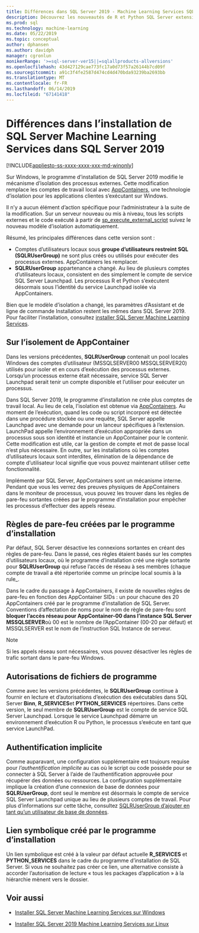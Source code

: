 ```yaml
---
title: Différences dans SQL Server 2019 - Machine Learning Services SQL Server
description: Découvrez les nouveautés de R et Python SQL Server extensions machine learning dans la version préliminaire de SQL Server 2019.
ms.prod: sql
ms.technology: machine-learning
ms.date: 05/22/2019
ms.topic: conceptual
author: dphansen
ms.author: davidph
manager: cgronlun
monikerRange: '>=sql-server-ver15||=sqlallproducts-allversions'
ms.openlocfilehash: 43d427129cae773fc17a0d73f57a26144b7cd09f
ms.sourcegitcommit: a91c3f4fe2587d474cd4d470bda93239ba2693bb
ms.translationtype: MT
ms.contentlocale: fr-FR
ms.lasthandoff: 06/14/2019
ms.locfileid: "67141418"
---
```

# <a name="differences-in-sql-server-machine-learning-services-installation-in-sql-server-2019"></a>Différences dans l’installation de SQL Server Machine Learning Services dans SQL Server 2019  
[!INCLUDE[appliesto-ss-xxxx-xxxx-xxx-md-winonly](../../includes/appliesto-ss-xxxx-xxxx-xxx-md-winonly.md)]

Sur Windows, le programme d’installation de SQL Server 2019 modifie le mécanisme d’isolation des processus externes. Cette modification remplace les comptes de travail local avec [AppContainers](https://docs.microsoft.com/windows/desktop/secauthz/appcontainer-isolation), une technologie d’isolation pour les applications clientes s’exécutant sur Windows. 

Il n’y a aucun élément d’action spécifique pour l’administrateur à la suite de la modification. Sur un serveur nouveau ou mis à niveau, tous les scripts externes et le code exécuté à partir de [sp_execute_external_script](../../relational-databases/system-stored-procedures/sp-execute-external-script-transact-sql.md) suivez le nouveau modèle d’isolation automatiquement. 

Résumé, les principales différences dans cette version sont :

+ Comptes d’utilisateurs locaux sous **groupe d’utilisateurs restreint SQL (SQLRUserGroup)** ne sont plus créés ou utilisés pour exécuter des processus externes. AppContainers les remplacer.
+ **SQLRUserGroup** appartenance a changé. Au lieu de plusieurs comptes d’utilisateurs locaux, consistent en des simplement le compte de service SQL Server Launchpad. Les processus R et Python s’exécutent désormais sous l’identité du service Launchpad isolée via AppContainers.

Bien que le modèle d’isolation a changé, les paramètres d’Assistant et de ligne de commande Installation restent les mêmes dans SQL Server 2019. Pour faciliter l’installation, consultez [installer SQL Server Machine Learning Services](sql-machine-learning-services-windows-install.md).

## <a name="about-appcontainer-isolation"></a>Sur l’isolement de AppContainer

Dans les versions précédentes, **SQLRUserGroup** contenait un pool locales Windows des comptes d’utilisateur (MSSQLSERVER00 MSSQLSERVER20) utilisés pour isoler et en cours d’exécution des processus externes. Lorsqu’un processus externe était nécessaire, service SQL Server Launchpad serait tenir un compte disponible et l’utiliser pour exécuter un processus. 

Dans SQL Server 2019, le programme d’installation ne crée plus comptes de travail local. Au lieu de cela, l’isolation est obtenue via [AppContainers](https://docs.microsoft.com/windows/desktop/secauthz/appcontainer-isolation). Au moment de l’exécution, quand les code ou script incorporé est détectée dans une procédure stockée ou une requête, SQL Server appelle Launchpad avec une demande pour un lanceur spécifiques à l’extension. LaunchPad appelle l’environnement d’exécution appropriée dans un processus sous son identité et instancie un AppContainer pour le contenir. Cette modification est utile, car la gestion de compte et mot de passe local n’est plus nécessaire. En outre, sur les installations où les comptes d’utilisateurs locaux sont interdites, élimination de la dépendance de compte d’utilisateur local signifie que vous pouvez maintenant utiliser cette fonctionnalité.

Implémenté par SQL Server, AppContainers sont un mécanisme interne. Pendant que vous les verrez des preuves physiques de AppContainers dans le moniteur de processus, vous pouvez les trouver dans les règles de pare-feu sortantes créées par le programme d’installation pour empêcher les processus d’effectuer des appels réseau.

## <a name="firewall-rules-created-by-setup"></a>Règles de pare-feu créées par le programme d’installation

Par défaut, SQL Server désactive les connexions sortantes en créant des règles de pare-feu. Dans le passé, ces règles étaient basés sur les comptes d’utilisateurs locaux, où le programme d’installation créé une règle sortante pour **SQLRUserGroup** qui refuse l’accès de réseau à ses membres (chaque compte de travail a été répertoriée comme un principe local soumis à la rule_. 

Dans le cadre du passage à AppContainers, il existe de nouvelles règles de pare-feu en fonction des AppContainer SIDs : un pour chacune des 20 AppContainers créé par le programme d’installation de SQL Server. Conventions d’affectation de noms pour le nom de règle de pare-feu sont **bloquer l’accès réseau pour AppContainer-00 dans l’instance SQL Server MSSQLSERVER**où 00 est le nombre de l’AppContainer (00-20 par défaut) et MSSQLSERVER est le nom de l’instruction SQL Instance de serveur. 

> [!Note]
> Si les appels réseau sont nécessaires, vous pouvez désactiver les règles de trafic sortant dans le pare-feu Windows.

## <a name="program-file-permissions"></a>Autorisations de fichiers de programme

Comme avec les versions précédentes, le **SQLRUserGroup** continue à fournir en lecture et d’autorisations d’exécution des exécutables dans SQL Server **Binn**, **R_SERVICES**et  **PYTHON_SERVICES** répertoires. Dans cette version, le seul membre de **SQLRUserGroup** est le compte de service SQL Server Launchpad.  Lorsque le service Launchpad démarre un environnement d’exécution R ou Python, le processus s’exécute en tant que service LaunchPad.

## <a name="implied-authentication"></a>Authentification implicite

Comme auparavant, une configuration supplémentaire est toujours requise pour *l’authentification implicite* au cas où le script ou code possède pour se connecter à SQL Server à l’aide de l’authentification approuvée pour récupérer des données ou ressources. La configuration supplémentaire implique la création d’une connexion de base de données pour **SQLRUserGroup**, dont seul le membre est désormais le compte de service SQL Server Launchpad unique au lieu de plusieurs comptes de travail. Pour plus d’informations sur cette tâche, consultez [SQLRUserGroup d’ajouter en tant qu’un utilisateur de base de données](../security/create-a-login-for-sqlrusergroup.md).


## <a name="symbolic-link-created-by-setup"></a>Lien symbolique créé par le programme d’installation

Un lien symbolique est créé à la valeur par défaut actuelle **R_SERVICES** et **PYTHON_SERVICES** dans le cadre du programme d’installation de SQL Server. Si vous ne souhaitez pas créer ce lien, une alternative consiste à accorder l’autorisation de lecture « tous les packages d’application » à la hiérarchie mènent vers le dossier.


## <a name="see-also"></a>Voir aussi

+ [Installer SQL Server Machine Learning Services sur Windows](sql-machine-learning-services-windows-install.md)

+ [Installer SQL Server 2019 Machine Learning Services sur Linux](../../linux/sql-server-linux-setup-machine-learning.md)
